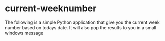 # current-weeknumber
The following is a simple Python application that give you the current week number based on todays date. It will also pop the results to you in a small windows message
